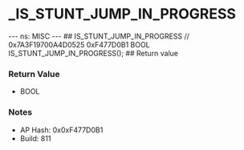 # _IS_STUNT_JUMP_IN_PROGRESS

--- ns: MISC --- ## IS_STUNT_JUMP_IN_PROGRESS  // 0x7A3F19700A4D0525 0xF477D0B1 BOOL IS_STUNT_JUMP_IN_PROGRESS();   ## Return value

### Return Value
* BOOL

### Notes
* AP Hash: 0x0xF477D0B1
* Build: 811

